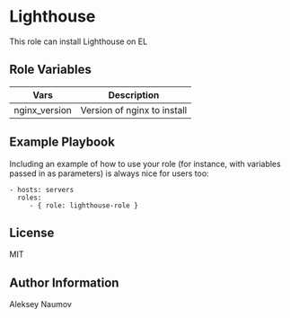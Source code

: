 Lighthouse
=========

This role can install Lighthouse on EL


Role Variables
--------------

|Vars|Description|
|------|----------|
| nginx_version | Version of nginx to install |



Example Playbook
----------------

Including an example of how to use your role (for instance, with variables passed in as parameters) is always nice for users too:

    - hosts: servers
      roles:
         - { role: lighthouse-role }

License
-------

MIT

Author Information
------------------

Aleksey Naumov 